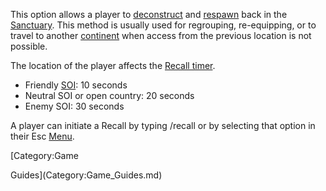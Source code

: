 This option allows a player to [deconstruct](Deconstruct.md) and
[respawn](Respawn.md) back in the [Sanctuary](../locations/Sanctuary.md). This
method is usually used for regrouping, re-equipping, or to travel to another
[continent](../locations/Continent.md) when access from the previous location is
not possible.

The location of the player affects the
[Recall timer](../ammunition/Recall_timer.md).

- Friendly [SOI](../locations/Sphere_of_Influence.md): 10 seconds
- Neutral SOI or open country: 20 seconds
- Enemy SOI: 30 seconds

A player can initiate a Recall by typing /recall or by selecting that option in
their Esc [Menu](../etc/Menu.md).

<!--[Category:Terminology](Category:Terminology.md)--> [Category:Game

Guides](Category:Game_Guides.md)
